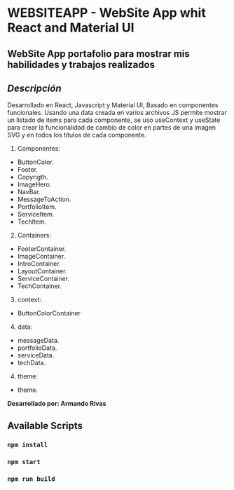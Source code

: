 # WEBSITEAPP - WebSite App whit React and Material UI

## WebSite App portafolio para mostrar mis habilidades y trabajos realizados

## _Descripción_

Desarrollado en React, Javascript y Material UI, Basado en componentes funcionales.
Usando una data creada en varios archivos JS permite mostrar un listado de items para cada componente, se uso useContext y useState para crear la funcionalidad de cambio de color en partes de una imagen SVG y en todos los titulos de cada componente.

1. Componentes:

- ButtonColor.
- Footer.
- Copyrigth.
- ImageHero.
- NavBar.
- MessageToAction.
- PortfolioItem.
- ServiceItem.
- TechItem.

2. Containers:

- FooterContainer.
- ImageContainer.
- IntroContainer.
- LayoutContainer.
- ServiceContainer.
- TechContainer.

3. context:

- ButtonColorContainer

4. data:

- messageData.
- portfolioData.
- serviceData.
- techData.

4. theme:

- theme.

**Desarrollado por: Armando Rivas**

## Available Scripts

### `npm install`

### `npm start`

### `npm run build`
